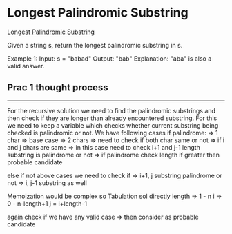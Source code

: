 # Longest Palindromic Substring

[Longest Palindromic Substring](https://leetcode.com/problems/longest-palindromic-substring/description/)

Given a string s, return the longest palindromic substring in s.

Example 1:
Input: s = "babad"
Output: "bab"
Explanation: "aba" is also a valid answer.

## Prac 1 thought process

---

For the recursive solution we need to find the palindromic substrings and then check if they are longer than already encountered substring. For this we need to keep a variable which checks whether current substring being checked is palindromic or not.
We have following cases if palindrome:
=> 1 char => base case
=> 2 chars => need to check if both char same or not
=> if i and j chars are same => in this case need to check i+1 and j-1 length substring is palindrome or not => if palindrome check length if greater then probable candidate

else if not above cases we need to check if
=> i+1, j substring palindrome or not
=> i, j-1 substring as well

Memoization would be complex so Tabulation sol directly
length => 1 - n
i => 0 - n-length+1
j = i+length-1

again check if we have any valid case => then consider as probable candidate
